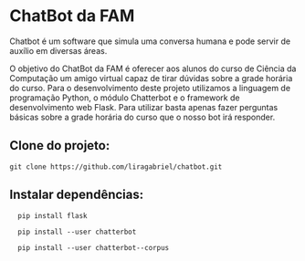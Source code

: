 # ChatBot da FAM

<p> Chatbot é um software que simula uma conversa humana e pode
servir de auxílio em diversas áreas.</p>
<p> O objetivo do ChatBot da FAM é oferecer aos alunos do curso de Ciência da
Computação um amigo virtual capaz de tirar dúvidas sobre a grade horária do curso.
Para o desenvolvimento deste projeto utilizamos a linguagem de programação
Python, o módulo Chatterbot e o framework de desenvolvimento web Flask. Para
utilizar basta apenas fazer perguntas básicas sobre a grade horária do curso que o
nosso bot irá responder.</p>


## Clone do projeto:

```
git clone https://github.com/liragabriel/chatbot.git
```

## Instalar dependências:

```
  pip install flask

  pip install --user chatterbot

  pip install --user chatterbot--corpus
```
